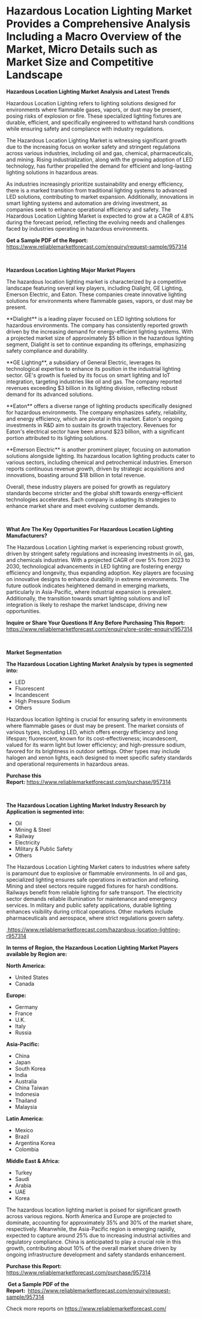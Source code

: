<p><h1>Hazardous Location Lighting Market Provides a Comprehensive Analysis Including a Macro Overview of the Market, Micro Details such as Market Size and Competitive Landscape</h1></p><p><strong>Hazardous Location Lighting Market Analysis and Latest Trends</strong></p>
<p><p>Hazardous Location Lighting refers to lighting solutions designed for environments where flammable gases, vapors, or dust may be present, posing risks of explosion or fire. These specialized lighting fixtures are durable, efficient, and specifically engineered to withstand harsh conditions while ensuring safety and compliance with industry regulations.</p><p>The Hazardous Location Lighting Market is witnessing significant growth due to the increasing focus on worker safety and stringent regulations across various industries, including oil and gas, chemical, pharmaceuticals, and mining. Rising industrialization, along with the growing adoption of LED technology, has further propelled the demand for efficient and long-lasting lighting solutions in hazardous areas.</p><p>As industries increasingly prioritize sustainability and energy efficiency, there is a marked transition from traditional lighting systems to advanced LED solutions, contributing to market expansion. Additionally, innovations in smart lighting systems and automation are driving investment, as companies seek to enhance operational efficiency and safety. The Hazardous Location Lighting Market is expected to grow at a CAGR of 4.8% during the forecast period, reflecting the evolving needs and challenges faced by industries operating in hazardous environments.</p></p>
<p><strong>Get a Sample PDF of the Report:&nbsp;</strong> <a href="https://www.reliablemarketforecast.com/enquiry/request-sample/957314?utm_campaign=3096&utm_medium=2&utm_source=Github&utm_content=ia&utm_term=10042025&utm_id=hazardous-location-lighting">https://www.reliablemarketforecast.com/enquiry/request-sample/957314</a></p>
<p>&nbsp;</p>
<p><strong>Hazardous Location Lighting Major Market Players</strong></p>
<p><p>The hazardous location lighting market is characterized by a competitive landscape featuring several key players, including Dialight, GE Lighting, Emerson Electric, and Eaton. These companies create innovative lighting solutions for environments where flammable gases, vapors, or dust may be present.</p><p>**Dialight** is a leading player focused on LED lighting solutions for hazardous environments. The company has consistently reported growth driven by the increasing demand for energy-efficient lighting systems. With a projected market size of approximately $5 billion in the hazardous lighting segment, Dialight is set to continue expanding its offerings, emphasizing safety compliance and durability.</p><p>**GE Lighting**, a subsidiary of General Electric, leverages its technological expertise to enhance its position in the industrial lighting sector. GE's growth is fueled by its focus on smart lighting and IoT integration, targeting industries like oil and gas. The company reported revenues exceeding $3 billion in its lighting division, reflecting robust demand for its advanced solutions.</p><p>**Eaton** offers a diverse range of lighting products specifically designed for hazardous environments. The company emphasizes safety, reliability, and energy efficiency, which are pivotal in this market. Eaton's ongoing investments in R&D aim to sustain its growth trajectory. Revenues for Eaton's electrical sector have been around $23 billion, with a significant portion attributed to its lighting solutions.</p><p>**Emerson Electric** is another prominent player, focusing on automation solutions alongside lighting. Its hazardous location lighting products cater to various sectors, including chemical and petrochemical industries. Emerson reports continuous revenue growth, driven by strategic acquisitions and innovations, boasting around $18 billion in total revenue.</p><p>Overall, these industry players are poised for growth as regulatory standards become stricter and the global shift towards energy-efficient technologies accelerates. Each company is adapting its strategies to enhance market share and meet evolving customer demands.</p></p>
<p>&nbsp;</p>
<p><strong>What Are The Key Opportunities For Hazardous Location Lighting Manufacturers?</strong></p>
<p><p>The Hazardous Location Lighting market is experiencing robust growth, driven by stringent safety regulations and increasing investments in oil, gas, and chemicals industries. With a projected CAGR of over 5% from 2023 to 2030, technological advancements in LED lighting are fostering energy efficiency and longevity, thus expanding adoption. Key players are focusing on innovative designs to enhance durability in extreme environments. The future outlook indicates heightened demand in emerging markets, particularly in Asia-Pacific, where industrial expansion is prevalent. Additionally, the transition towards smart lighting solutions and IoT integration is likely to reshape the market landscape, driving new opportunities.</p></p>
<p><strong>Inquire or Share Your Questions If Any Before Purchasing This Report:</strong> <a href="https://www.reliablemarketforecast.com/enquiry/pre-order-enquiry/957314?utm_campaign=3096&utm_medium=2&utm_source=Github&utm_content=ia&utm_term=10042025&utm_id=hazardous-location-lighting">https://www.reliablemarketforecast.com/enquiry/pre-order-enquiry/957314</a></p>
<p>&nbsp;</p>
<p><strong>Market Segmentation</strong></p>
<p><strong>The Hazardous Location Lighting Market Analysis by types is segmented into:</strong></p>
<p><ul><li>LED</li><li>Fluorescent</li><li>Incandescent</li><li>High Pressure Sodium</li><li>Others</li></ul></p>
<p><p>Hazardous location lighting is crucial for ensuring safety in environments where flammable gases or dust may be present. The market consists of various types, including LED, which offers energy efficiency and long lifespan; fluorescent, known for its cost-effectiveness; incandescent, valued for its warm light but lower efficiency; and high-pressure sodium, favored for its brightness in outdoor settings. Other types may include halogen and xenon lights, each designed to meet specific safety standards and operational requirements in hazardous areas.</p></p>
<p><strong>Purchase this Report:&nbsp;</strong><a href="https://www.reliablemarketforecast.com/purchase/957314?utm_campaign=3096&utm_medium=2&utm_source=Github&utm_content=ia&utm_term=10042025&utm_id=hazardous-location-lighting">https://www.reliablemarketforecast.com/purchase/957314</a></p>
<p>&nbsp;</p>
<p><strong>The Hazardous Location Lighting Market Industry Research by Application is segmented into:</strong></p>
<p><ul><li>Oil</li><li>Mining & Steel</li><li>Railway</li><li>Electricity</li><li>Military & Public Safety</li><li>Others</li></ul></p>
<p><p>The Hazardous Location Lighting Market caters to industries where safety is paramount due to explosive or flammable environments. In oil and gas, specialized lighting ensures safe operations in extraction and refining. Mining and steel sectors require rugged fixtures for harsh conditions. Railways benefit from reliable lighting for safe transport. The electricity sector demands reliable illumination for maintenance and emergency services. In military and public safety applications, durable lighting enhances visibility during critical operations. Other markets include pharmaceuticals and aerospace, where strict regulations govern safety.</p></p>
<p><a href="https://www.reliablemarketforecast.com/hazardous-location-lighting-r957314?utm_campaign=3096&utm_medium=2&utm_source=Github&utm_content=ia&utm_term=10042025&utm_id=hazardous-location-lighting">&nbsp;https://www.reliablemarketforecast.com/hazardous-location-lighting-r957314</a></p>
<p><strong>In terms of Region, the Hazardous Location Lighting Market Players available by Region are:</strong></p>
<p>
    <p> <strong> North America: </strong>
        <ul>
            <li>United States</li>
            <li>Canada</li>
        </ul>
        </p> 
    <p> <strong> Europe: </strong>
        <ul>
            <li>Germany</li>
            <li>France</li>
            <li>U.K.</li>
            <li>Italy</li>
            <li>Russia</li>
        </ul>
        </p> 
    <p> <strong> Asia-Pacific: </strong>
        <ul>
            <li>China</li>
            <li>Japan</li>
            <li>South Korea</li>
            <li>India</li>
            <li>Australia</li>
            <li>China Taiwan</li>
            <li>Indonesia</li>
            <li>Thailand</li>
            <li>Malaysia</li>
        </ul>
        </p> 
    <p> <strong> Latin America: </strong>
        <ul>
            <li>Mexico</li>
            <li>Brazil</li>
            <li>Argentina Korea</li>
            <li>Colombia</li>
        </ul>
        </p> 
    <p> <strong> Middle East & Africa: </strong>
        <ul>
            <li>Turkey</li>
            <li>Saudi</li>
            <li>Arabia</li>
            <li>UAE</li>
            <li>Korea</li>
        </ul>
    </p>
    </p>
<p><p>The hazardous location lighting market is poised for significant growth across various regions. North America and Europe are projected to dominate, accounting for approximately 35% and 30% of the market share, respectively. Meanwhile, the Asia-Pacific region is emerging rapidly, expected to capture around 25% due to increasing industrial activities and regulatory compliance. China is anticipated to play a crucial role in this growth, contributing about 10% of the overall market share driven by ongoing infrastructure development and safety standards enhancement.</p></p>
<p><strong>Purchase this Report: </strong><a href="https://www.reliablemarketforecast.com/purchase/957314?utm_campaign=3096&utm_medium=2&utm_source=Github&utm_content=ia&utm_term=10042025&utm_id=hazardous-location-lighting">https://www.reliablemarketforecast.com/purchase/957314</a></p>
<p>&nbsp;<strong>Get a Sample PDF of the Report:&nbsp;&nbsp;</strong><a href="https://www.reliablemarketforecast.com/enquiry/request-sample/957314?utm_campaign=3096&utm_medium=2&utm_source=Github&utm_content=ia&utm_term=10042025&utm_id=hazardous-location-lighting">https://www.reliablemarketforecast.com/enquiry/request-sample/957314</a></p>
<p><strong></strong></p>
<p>Check more reports on <a href="https://www.reliablemarketforecast.com/?utm_campaign=3096&utm_medium=2&utm_source=Github&utm_content=ia&utm_term=10042025&utm_id=hazardous-location-lighting">https://www.reliablemarketforecast.com/</a></p>
